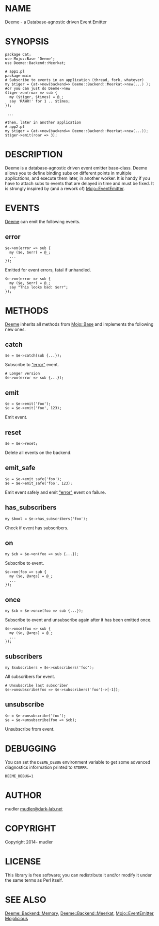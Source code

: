 # NAME

Deeme - a Database-agnostic driven Event Emitter

# SYNOPSIS

    package Cat;
    use Mojo::Base 'Deeme';
    use Deeme::Backend::Meerkat;

    # app1.pl
    package main
    # Subscribe to events in an application (thread, fork, whatever)
    my $tiger = Cat->new(backend=> Deeme::Backend::Meerkat->new(...) ); #or you can just do Deeme->new
    $tiger->on(roar => sub {
      my ($tiger, $times) = @_;
      say 'RAWR!' for 1 .. $times;
    });

     ...

    #then, later in another application
    # app2.pl
    my $tiger = Cat->new(backend=> Deeme::Backend::Meerkat->new(...));
    $tiger->emit(roar => 3);

# DESCRIPTION

Deeme is a database-agnostic driven event emitter base-class.
Deeme allows you to define binding subs on different points in multiple applications, and execute them later, in another worker. It is handy if you have to attach subs to events that are delayed in time and must be fixed. It is strongly inspired by (and a rework of) [Mojo::EventEmitter](https://metacpan.org/pod/Mojo::EventEmitter).

# EVENTS

[Deeme](https://metacpan.org/pod/Deeme) can emit the following events.

## error

    $e->on(error => sub {
      my ($e, $err) = @_;
      ...
    });

Emitted for event errors, fatal if unhandled.

    $e->on(error => sub {
      my ($e, $err) = @_;
      say "This looks bad: $err";
    });

# METHODS

[Deeme](https://metacpan.org/pod/Deeme) inherits all methods from [Mojo::Base](https://metacpan.org/pod/Mojo::Base) and
implements the following new ones.

## catch

    $e = $e->catch(sub {...});

Subscribe to ["error"](#error) event.

    # Longer version
    $e->on(error => sub {...});

## emit

    $e = $e->emit('foo');
    $e = $e->emit('foo', 123);

Emit event.

## reset

    $e = $e->reset;

Delete all events on the backend.

## emit\_safe

    $e = $e->emit_safe('foo');
    $e = $e->emit_safe('foo', 123);

Emit event safely and emit ["error"](#error) event on failure.

## has\_subscribers

    my $bool = $e->has_subscribers('foo');

Check if event has subscribers.

## on

    my $cb = $e->on(foo => sub {...});

Subscribe to event.

    $e->on(foo => sub {
      my ($e, @args) = @_;
      ...
    });

## once

    my $cb = $e->once(foo => sub {...});

Subscribe to event and unsubscribe again after it has been emitted once.

    $e->once(foo => sub {
      my ($e, @args) = @_;
      ...
    });

## subscribers

    my $subscribers = $e->subscribers('foo');

All subscribers for event.

    # Unsubscribe last subscriber
    $e->unsubscribe(foo => $e->subscribers('foo')->[-1]);

## unsubscribe

    $e = $e->unsubscribe('foo');
    $e = $e->unsubscribe(foo => $cb);

Unsubscribe from event.

# DEBUGGING

You can set the `DEEME_DEBUG` environment variable to get some
advanced diagnostics information printed to `STDERR`.

    DEEME_DEBUG=1

# AUTHOR

mudler <mudler@dark-lab.net>

# COPYRIGHT

Copyright 2014- mudler

# LICENSE

This library is free software; you can redistribute it and/or modify
it under the same terms as Perl itself.

# SEE ALSO

[Deeme::Backend::Memory](https://metacpan.org/pod/Deeme::Backend::Memory), [Deeme::Backend::Meerkat](https://metacpan.org/pod/Deeme::Backend::Meerkat), [Mojo::EventEmitter](https://metacpan.org/pod/Mojo::EventEmitter), [Mojolicious](https://metacpan.org/pod/Mojolicious)
